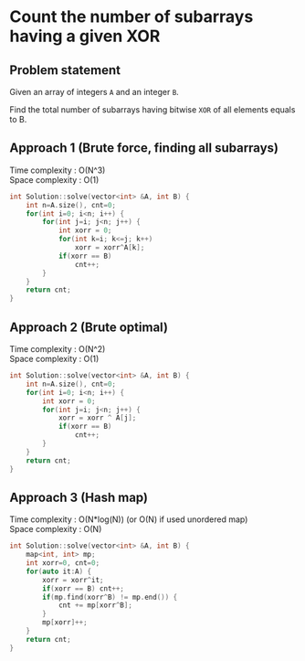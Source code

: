 # Count the number of subarrays having a given XOR

## Problem statement

Given an array of integers `A` and an integer `B`.

Find the total number of subarrays having bitwise `XOR` of all elements equals to B.

## Approach 1 (Brute force, finding all subarrays)

Time complexity : O(N^3)  
Space complexity : O(1)

```cpp
int Solution::solve(vector<int> &A, int B) {
    int n=A.size(), cnt=0;
    for(int i=0; i<n; i++) {
        for(int j=i; j<n; j++) {
            int xorr = 0;
            for(int k=i; k<=j; k++)
                xorr = xorr^A[k];
            if(xorr == B)
                cnt++;
        }
    }
    return cnt;
}
```

## Approach 2 (Brute optimal)

Time complexity : O(N^2)  
Space complexity : O(1)

```cpp
int Solution::solve(vector<int> &A, int B) {
    int n=A.size(), cnt=0;
    for(int i=0; i<n; i++) {
        int xorr = 0;
        for(int j=i; j<n; j++) {
            xorr = xorr ^ A[j];
            if(xorr == B)
                cnt++;
        }
    }
    return cnt;
}
```

## Approach 3 (Hash map)

Time complexity : O(N\*log(N)) (or O(N) if used unordered map)  
Space complexity : O(N)

```cpp
int Solution::solve(vector<int> &A, int B) {
    map<int, int> mp;
    int xorr=0, cnt=0;
    for(auto it:A) {
        xorr = xorr^it;
        if(xorr == B) cnt++;
        if(mp.find(xorr^B) != mp.end()) {
            cnt += mp[xorr^B];
        }
        mp[xorr]++;
    }
    return cnt;
}
```
